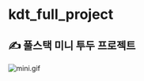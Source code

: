 # kdt_full_project

## ✍️ 풀스택 미니 투두 프로젝트
![mini.gif](https://s3-us-west-2.amazonaws.com/secure.notion-static.com/1f1a87a6-343b-47cc-a711-0fb250c05db7/mini.gif)
